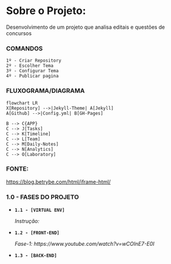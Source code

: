 # Sobre o Projeto:
Desenvolvimento de um projeto que analisa editais e questões de concursos


### COMANDOS

```
1º - Criar Repository
2º - Escolher Tema
3º - Configurar Tema
4º - Publicar pagina 
```


### FLUXOGRAMA/DIAGRAMA

```mermaid
flowchart LR
X[Repository] -->|Jekyll-Theme| A[Jekyll]
A[Github] -->|Config.yml| B[GH-Pages]

B --> C{APP}
C --> J[Tasks]
C --> K[Timeline]
C --> L[Team]
C --> M[Daily-Notes]
C --> N[Analytics]
C --> O[Laboratory]

```

### FONTE:

https://blog.betrybe.com/html/iframe-html/

### 1.0 - FASES DO PROJETO

<ul>
  
  <li>
    <p><b><code>1.1 - [VIRTUAL ENV] </code></b></p>
    <p><i> Instrução:  </i></p>
  </li>
  
  <li>
    <p><b><code>1.2 - [FRONT-END] </code></b></p>
    <p><i> Fase-1: https://www.youtube.com/watch?v=wCOInE7-E0I  </i></p>
  </li> 
  
  <li>
    <p><b><code>1.3 - [BACK-END] </code></b></p>
    <p><i>  </i></p>
  </li>
  
</ul>

